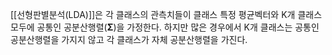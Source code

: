 [[선형판별분석(LDA)]]은 각 클래스의 관측치들이 클래스 특정 평균벡터와 K개 클래스 모두에 공통인 공분산행렬($\boldsymbol{\Sigma}$)을 가정한다. 하지만 많은 경우에서 K개 클래스는 공통인 공분산행렬을 가지지 않고 각 클래스가 자체 공분산행렬을 가진다. 